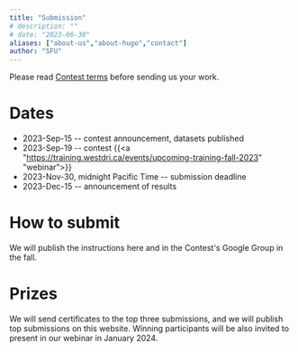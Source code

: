 ```yaml
---
title: "Submission"
# description: ""
# date: "2023-06-30"
aliases: ["about-us","about-hugo","contact"]
author: "SFU"
---
```


Please read [Contest terms](/#contest-terms) before sending us your work.

# Dates

- 2023-Sep-15 -- contest announcement, datasets published
- 2023-Sep-19 -- contest {{<a "https://training.westdri.ca/events/upcoming-training-fall-2023" "webinar">}}
- 2023-Nov-30, midnight Pacific Time -- submission deadline
- 2023-Dec-15 -- announcement of results

# How to submit

We will publish the instructions here and in the Contest's Google Group in the fall.

# Prizes

<!-- As the whole competition runs online this year, there will be no physical prizes. -->

We will send certificates to the top three submissions, and we will publish top submissions on this
website. Winning participants will be also invited to present in our webinar in January 2024.

<!-- # Judges -->









<!-- <\!-- We will post the submission guidelines in May 2021, as we get closer to July-31 submission deadline. -\-> -->

<!-- We had seven submissions this year. All submissions were accepted to present at the 2021 SciVis Contest session at [IEEE -->
<!-- Vis](http://ieeevis.org/year/2021/welcome) on October 28<sup>th</sup>. After the session some of the submission details -->
<!-- and ideas will be revealed on this website. -->

<!-- ## Submission guidelines -->

<!-- The submission deadline was July 31<sup>st</sup>, 2021, 11:59pm Pacific Time (PDT). Each submission had to include: -->
<!-- <\!-- We will open submissions in early May. -\-> -->

<!-- - A 2-page PDF paper describing your visualization and analysis techniques. Focus on the techniques you used and results -->
<!--   you obtained. Do not waste space on background information or data description. Please follow the -->
<!--   [formatting guidelines for the manuscript](https://kaust-vislab.github.io/SciVis2020/submission.html) where you can -->
<!--   download LaTeX and Word templates. -->
<!-- - Images that explain how your visualizations help answer the questions. The images should be appended to the 2-page -->
<!--   document (thus, your whole PDF document should have more than 2 pages). The PDF document should be no bigger than 50 -->
<!--   MB in size. -->
<!-- - An MPEG-4, H.264 or Quicktime video (duration at most 10 minutes) showing the system, methods, or processes in -->
<!--   action. This is most helpful for demonstrating the effectiveness of your approach. -->

<!-- <\!-- To submit: -\-> -->

<!-- <\!-- 1. Visit https://new.precisionconference.com/vgtc. -\-> -->
<!-- <\!-- 1. Sign in or create an account. -\-> -->
<!-- <\!-- 1. Read and accept the privacy policy and terms and conditions. -\-> -->
<!-- <\!-- 1. Once the account is created, go to the Submissions tab, choose the following options and press Go: -\-> -->
<!-- <\!-- ![Submissions form](../images/submissions.png) -\-> -->
<!-- <\!-- 1. Edit the submission with your data and record the changes. -\-> -->

<!-- <\!-- The review process will be single- or double-blind: we leave it to the discretion of the authors whether they want to -\-> -->
<!-- <\!-- disclose their identity in their submission materials (the PDF with images and the video). -\-> -->

<!-- <\!-- We will notify authors of -\-> -->
<!-- <\!-- the accepted entries of any changes they need to make to their entry before publication. We will also invite these -\-> -->
<!-- <\!-- authors to pre-record a short video presentation for the IEEE Vis conference. The deadline for these presentations will -\-> -->
<!-- <\!-- be September 21<sup>st</sup>, 2021. -\-> -->

<!-- Accepted submission PDFs will be published in the 2021 IEEE Vis "USB download" proceedings. After the conference, the -->
<!-- top team will be invited to submit a full journal article (with an expedited review process) to IEEE Computer Graphics -->
<!-- and Applications (CG&A) Journal. -->

<!-- # Prizes -->

<!-- This year, due to the pandemic and the recent decision to hold the IEEE Vis Conference virtually, we will not be able to -->
<!-- give out prizes, as is normally done in-person at the conference. -->

<!-- <\!-- Compute Canada's previous *Visualize This!* prizes included 4K monitors and SSD drives. -\-> -->
<!-- <\!-- Normally providing prizes to the winning team(s) -- one prize per team.  -\-> -->
<!-- <\!-- All accepted submissions, subject to review, will be featured in the conference USB stick. -\-> -->
<!-- <\!-- A poster at the conference for the winning entry. Depending on availability, other teams may be invited to submit a poster. -\-> -->

<!-- # Dates -->

<!-- <\!-- We will be following the process of the last years. There might be slight changes but the plan is this: -\-> -->

<!-- The contest timeline is: -->

<!-- | Date | Event | -->
<!-- | -- | -- | -->
<!-- | ~~October 28<sup>th</sup>, 2020~~ | Official announcement of the 2021 IEEE SciVis Contest at IEEE Vis 2020 | -->
<!-- | ~~July 31<sup>st</sup>, 2021~~ | Deadline for Contest entry submissions | -->
<!-- | ~~August 12<sup>th</sup>, 2021~~ | Author notifications: accepted submissions are invited to submit a 7-min video presentation for the SciVis Contest session at IEEE Vis 2021 conference, along with a poster for the poster session, and an *optional* 30-second video preview | -->
<!-- | ~~August 31<sup>st</sup>, 2021~~ | Winning team notification | -->
<!-- | ~~September 1<sup>st</sup>, 2021~~ | Deadline for *optional* 30-sec video preview submission | -->
<!-- | ~~September 8<sup>th</sup>, 2021~~ | Deadline for poster submission and for any updates to the 2-page summary  | -->
<!-- | ~~September 21<sup>st</sup>, 2021~~ | Internal deadline for 7-min video presentation (before Sep-26 conference deadline) | -->
<!-- | ~~October 28<sup>th</sup>, 2021~~ | Official announcement of the results at IEEE Vis 2021 conference | -->

<!-- <\!-- - September 21, 2021 - Deadline for pre-recorded video presentations. -\-> -->

<!-- # Judges -->

<!-- <\!-- Describe the jury and the review process. A typical jury consists of 6 reviewers: three domain scientists and three -\-> -->
<!-- <\!-- people from vis (including AR). -\-> -->

<!-- <\!-- Full list will be provided shortly. -\-> -->

<!-- - Alex Razoumov, Training and Visualization Specialist, WestGrid / Compute Canada -->
<!-- - Thomas Theußl, Visualization Scientist, King Abdullah University of Science and Technology -->
<!-- - Theresa-Marie Rhyne, editor of the Visualization Viewpoints Department for IEEE Computer Graphics & Applications -->
<!--   Magazine <\!-- , Associate Editor of IEEE Computing Now -\-> -->
<!-- - Hosein Shahnas, Research Scientist, Earth Sciences, University of Toronto -->
<!-- - Russell Pysklywec, Professor and Chair of Earth Sciences, University of Toronto -->
<!-- - Yohai Meiron, HPC Analyst, University of Toronto, SciNet / Compute Canada -->
<!-- - Weiguang Guan, HPC Analyst, McMaster University, SHARCNET / Compute Canada -->

<!-- <\!-- Marcelo on the shortlist (volunteered to judge in June 2021) -\-> -->
<!-- <\!-- some judges from https://kaust-vislab.github.io/SciVis2020/submission.html -\-> -->
<!-- <\!-- Farhad Baratchi from ACEnet: Let me know if you need help with the contest ... always up for helping. -\-> -->
